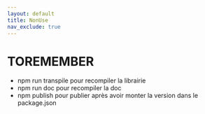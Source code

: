 ```yaml
---
layout: default
title: NonUse
nav_exclude: true
---
```


# TOREMEMBER

- npm run transpile pour recompiler la librairie
- npm run doc pour recompiler la doc
- npm publish pour publier après avoir monter la version dans le package.json